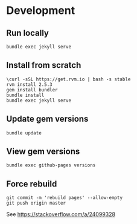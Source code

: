 # Development

## Run locally
```
bundle exec jekyll serve
```

## Install from scratch
```
\curl -sSL https://get.rvm.io | bash -s stable
rvm install 2.5.3
gem install bundler
bundle install
bundle exec jekyll serve
```

## Update gem versions
```
bundle update
```

## View gem versions
```
bundle exec github-pages versions
```

## Force rebuild
```
git commit -m 'rebuild pages' --allow-empty
git push origin master
```

See https://stackoverflow.com/a/24099328
